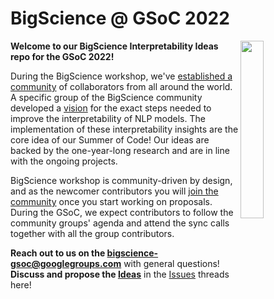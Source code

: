 # BigScience @ GSoC 2022
<img align="right" height="27%" width="27%" src="https://images.squarespace-cdn.com/content/v1/616206d72ac74d0c65656167/4aadf3be-fea0-489d-bfee-4f376e724eb7/sakura-flower-clipart-md-spaces.png?format=250w"/>

**Welcome to our BigScience Interpretability Ideas repo for the GSoC 2022!**


During the BigScience workshop, we've [established a community](https://bigscience.huggingface.co) of collaborators from all around the world. 
A specific group of the BigScience community developed a [vision](https://youtu.be/NL1_kMOkHm8?t=647) for the exact steps needed to improve the interpretability of NLP models. 
The implementation of these interpretability insights are the core idea of our Summer of Code! 
Our ideas are backed by the one-year-long research and are in line with the ongoing projects.

BigScience workshop is community-driven by design, and as the newcomer contributors you will [join the community](https://bigscience.notion.site/Information-How-to-join-2519d6a2c6054af5976c76999ebf72e3) once you start working on proposals.
During the GSoC, we expect contributors to follow the community groups' agenda and attend the sync calls together with all the group contributors.

**Reach out to us on the [bigscience-gsoc@googlegroups.com](bigscience-gsoc@googlegroups.com)** with general questions!</br>
**Discuss and propose the [Ideas](https://github.com/bigscience-workshop/interpretability-gsoc-ideas/issues)** in the [Issues](https://github.com/bigscience-workshop/interpretability-gsoc-ideas/issues) threads here!

